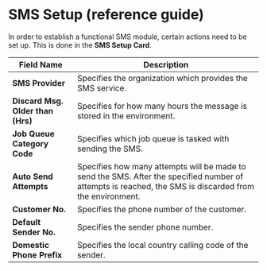 # SMS Setup (reference guide)

In order to establish a functional SMS module, certain actions need to be set up. This is done in the **SMS Setup Card**. 

| Field Name      | Description |
| ----------- | ----------- |
| **SMS Provider** | Specifies the organization which provides the SMS service. |
| **Discard Msg. Older than (Hrs)** | Specifies for how many hours the message is stored in the environment. |
| **Job Queue Category Code** | Specifies which job queue is tasked with sending the SMS. |
| **Auto Send Attempts** | Specifies how many attempts will be made to send the SMS. After the specified number of attempts is reached, the SMS is discarded from the environment. | 
| **Customer No.** | Specifies the phone number of the customer. |
| **Default Sender No.** | Specifies the sender phone number. |
| **Domestic Phone Prefix** | Specifies the local country calling code of the sender. | 